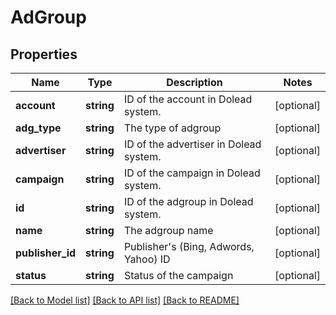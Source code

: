 # AdGroup

## Properties
Name | Type | Description | Notes
------------ | ------------- | ------------- | -------------
**account** | **string** | ID of the account in Dolead system. | [optional] 
**adg_type** | **string** | The type of adgroup | [optional] 
**advertiser** | **string** | ID of the advertiser in Dolead system. | [optional] 
**campaign** | **string** | ID of the campaign in Dolead system. | [optional] 
**id** | **string** | ID of the adgroup in Dolead system. | [optional] 
**name** | **string** | The adgroup name | [optional] 
**publisher_id** | **string** | Publisher&#39;s (Bing, Adwords, Yahoo) ID | [optional] 
**status** | **string** | Status of the campaign | [optional] 

[[Back to Model list]](../README.md#documentation-for-models) [[Back to API list]](../README.md#documentation-for-api-endpoints) [[Back to README]](../README.md)


